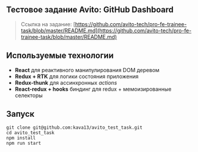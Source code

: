 
## Тестовое задание Avito: GitHub Dashboard

> Ссылка на задание: [https://github.com/avito-tech/pro-fe-trainee-task/blob/master/README.md](https://github.com/avito-tech/pro-fe-trainee-task/blob/master/README.md)

## Используемые технологии
* **React** для реактивного манипулирования DOM деревом
* **Redux + RTK** для логики состояния приложения
* **Redux-thunk** для ассинхронных _actions_
* **React-redux + hooks** биндинг для redux + мемоизированные селекторы

## Запуск
    git clone git@github.com:kava13/avito_test_task.git
    cd avito_test_task
    npm install
    npm run start

